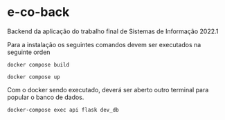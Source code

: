 # e-co-back
Backend da aplicação do trabalho final de Sistemas de Informação 2022.1

Para a instalação os seguintes comandos devem ser executados na seguinte orden

```docker compose build```

```docker compose up```

Com o docker sendo executado, deverá ser aberto outro terminal para popular o banco de dados.

```docker-compose exec api flask dev_db```
